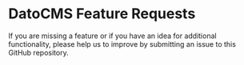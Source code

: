 # DatoCMS Feature Requests

If you are missing a feature or if you have an idea for additional functionality, please help us to improve by submitting an issue to this GitHub repository.
